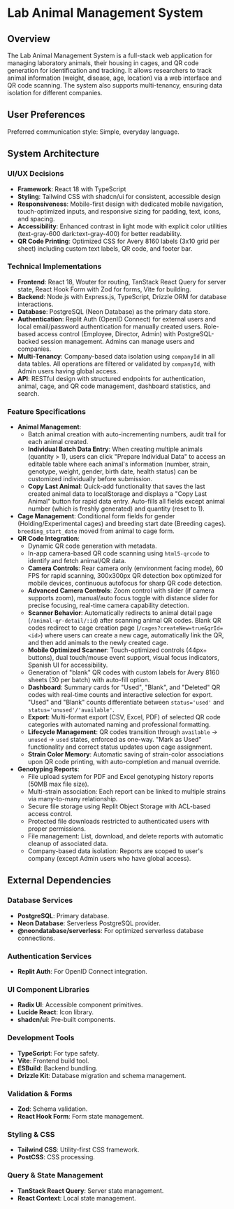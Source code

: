 # Lab Animal Management System

## Overview

The Lab Animal Management System is a full-stack web application for managing laboratory animals, their housing in cages, and QR code generation for identification and tracking. It allows researchers to track animal information (weight, disease, age, location) via a web interface and QR code scanning. The system also supports multi-tenancy, ensuring data isolation for different companies.

## User Preferences

Preferred communication style: Simple, everyday language.

## System Architecture

### UI/UX Decisions
- **Framework**: React 18 with TypeScript
- **Styling**: Tailwind CSS with shadcn/ui for consistent, accessible design
- **Responsiveness**: Mobile-first design with dedicated mobile navigation, touch-optimized inputs, and responsive sizing for padding, text, icons, and spacing.
- **Accessibility**: Enhanced contrast in light mode with explicit color utilities (text-gray-600 dark:text-gray-400) for better readability.
- **QR Code Printing**: Optimized CSS for Avery 8160 labels (3x10 grid per sheet) including custom text labels, QR code, and footer bar.

### Technical Implementations
- **Frontend**: React 18, Wouter for routing, TanStack React Query for server state, React Hook Form with Zod for forms, Vite for building.
- **Backend**: Node.js with Express.js, TypeScript, Drizzle ORM for database interactions.
- **Database**: PostgreSQL (Neon Database) as the primary data store.
- **Authentication**: Replit Auth (OpenID Connect) for external users and local email/password authentication for manually created users. Role-based access control (Employee, Director, Admin) with PostgreSQL-backed session management. Admins can manage users and companies.
- **Multi-Tenancy**: Company-based data isolation using `companyId` in all data tables. All operations are filtered or validated by `companyId`, with Admin users having global access.
- **API**: RESTful design with structured endpoints for authentication, animal, cage, and QR code management, dashboard statistics, and search.

### Feature Specifications
- **Animal Management**: 
    - Batch animal creation with auto-incrementing numbers, audit trail for each animal created.
    - **Individual Batch Data Entry**: When creating multiple animals (quantity > 1), users can click "Prepare Individual Data" to access an editable table where each animal's information (number, strain, genotype, weight, gender, birth date, health status) can be customized individually before submission.
    - **Copy Last Animal**: Quick-add functionality that saves the last created animal data to localStorage and displays a "Copy Last Animal" button for rapid data entry. Auto-fills all fields except animal number (which is freshly generated) and quantity (reset to 1).
- **Cage Management**: Conditional form fields for gender (Holding/Experimental cages) and breeding start date (Breeding cages). `breeding_start_date` moved from animal to cage form.
- **QR Code Integration**:
    - Dynamic QR code generation with metadata.
    - In-app camera-based QR code scanning using `html5-qrcode` to identify and fetch animal/QR data.
    - **Camera Controls**: Rear camera only (environment facing mode), 60 FPS for rapid scanning, 300x300px QR detection box optimized for mobile devices, continuous autofocus for sharp QR code detection.
    - **Advanced Camera Controls**: Zoom control with slider (if camera supports zoom), manual/auto focus toggle with distance slider for precise focusing, real-time camera capability detection.
    - **Scanner Behavior**: Automatically redirects to animal detail page (`/animal-qr-detail/:id`) after scanning animal QR codes. Blank QR codes redirect to cage creation page (`/cages?createNew=true&qrId=<id>`) where users can create a new cage, automatically link the QR, and then add animals to the newly created cage.
    - **Mobile Optimized Scanner**: Touch-optimized controls (44px+ buttons), dual touch/mouse event support, visual focus indicators, Spanish UI for accessibility.
    - Generation of "blank" QR codes with custom labels for Avery 8160 sheets (30 per batch) with auto-fill option.
    - **Dashboard**: Summary cards for "Used", "Blank", and "Deleted" QR codes with real-time counts and interactive selection for export. "Used" and "Blank" counts differentiate between `status='used'` and `status='unused'/'available'`.
    - **Export**: Multi-format export (CSV, Excel, PDF) of selected QR code categories with automated naming and professional formatting.
    - **Lifecycle Management**: QR codes transition through `available` → `unused` → `used` states, enforced as one-way. "Mark as Used" functionality and correct status updates upon cage assignment.
    - **Strain Color Memory**: Automatic saving of strain-color associations upon QR code printing, with auto-completion and manual override.
- **Genotyping Reports**: 
    - File upload system for PDF and Excel genotyping history reports (50MB max file size).
    - Multi-strain association: Each report can be linked to multiple strains via many-to-many relationship.
    - Secure file storage using Replit Object Storage with ACL-based access control.
    - Protected file downloads restricted to authenticated users with proper permissions.
    - File management: List, download, and delete reports with automatic cleanup of associated data.
    - Company-based data isolation: Reports are scoped to user's company (except Admin users who have global access).

## External Dependencies

### Database Services
- **PostgreSQL**: Primary database.
- **Neon Database**: Serverless PostgreSQL provider.
- **@neondatabase/serverless**: For optimized serverless database connections.

### Authentication Services
- **Replit Auth**: For OpenID Connect integration.

### UI Component Libraries
- **Radix UI**: Accessible component primitives.
- **Lucide React**: Icon library.
- **shadcn/ui**: Pre-built components.

### Development Tools
- **TypeScript**: For type safety.
- **Vite**: Frontend build tool.
- **ESBuild**: Backend bundling.
- **Drizzle Kit**: Database migration and schema management.

### Validation & Forms
- **Zod**: Schema validation.
- **React Hook Form**: Form state management.

### Styling & CSS
- **Tailwind CSS**: Utility-first CSS framework.
- **PostCSS**: CSS processing.

### Query & State Management
- **TanStack React Query**: Server state management.
- **React Context**: Local state management.